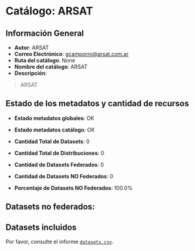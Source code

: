 
# Catálogo: ARSAT

## Información General

- **Autor**: ARSAT
- **Correo Electrónico**: gcamporro@arsat.com.ar
- **Ruta del catálogo**: None
- **Nombre del catálogo**: ARSAT
- **Descripción**:

> ARSAT

## Estado de los metadatos y cantidad de recursos

- **Estado metadatos globales**: OK
- **Estado metadatos catálogo**: OK
- **Cantidad Total de Datasets**: 0
- **Cantidad Total de Distribuciones**: 0

- **Cantidad de Datasets Federados**: 0
- **Cantidad de Datasets NO Federados**: 0
- **Porcentaje de Datasets NO Federados**: 100.0%

## Datasets no federados:



## Datasets incluidos

Por favor, consulte el informe [`datasets.csv`](datasets.csv).
